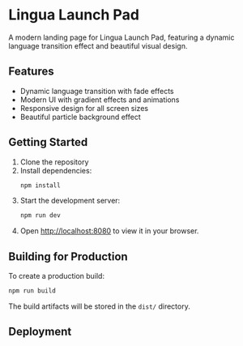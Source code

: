 # Lingua Launch Pad

A modern landing page for Lingua Launch Pad, featuring a dynamic language transition effect and beautiful visual design.

## Features

- Dynamic language transition with fade effects
- Modern UI with gradient effects and animations
- Responsive design for all screen sizes
- Beautiful particle background effect

## Getting Started

1. Clone the repository
2. Install dependencies:
   ```bash
   npm install
   ```
3. Start the development server:
   ```bash
   npm run dev
   ```
4. Open [http://localhost:8080](http://localhost:8080) to view it in your browser.

## Building for Production

To create a production build:

```bash
npm run build
```

The build artifacts will be stored in the `dist/` directory.

## Deployment

The project can be deployed to any static hosting service. Simply upload the contents of the `dist/` directory to your hosting provider.

## Custom Domain

To set up a custom domain, follow your hosting provider's instructions for domain configuration.
